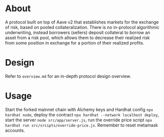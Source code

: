 # About 
A protocol built on top of Aave v2 that establishes markets for the exchange of risk, based on pooled collateralization. There is no in-protocol algorithmic underwriting, instead borrowers (sellers) deposit collateral to borrow an asset from a risk pool, which allows them to decrease their realized risk from some position in exchange for a portion of their realized profits. 

# Design
Refer to `overview.md` for an in-depth protocol design overview. 

# Usage
Start the forked mainnet chain with Alchemy keys and Hardhat config `npx hardhat node`, deploy the contract `npx hardhat --network localhost deploy`, start the server `node src/app/server.js`, run the override price script `npx hardhat run src/srcipts/override-price.js`. Remember to reset metamask accounts.
